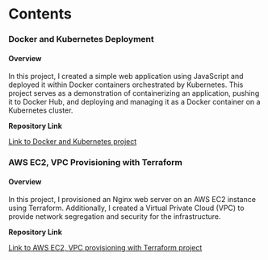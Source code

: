 # Contents

### Docker and Kubernetes Deployment

#### Overview
In this project, I created a simple web application using JavaScript and deployed it within Docker containers orchestrated by Kubernetes. This project serves as a demonstration of containerizing an application, pushing it to Docker Hub, and deploying and managing it as a Docker container on a Kubernetes cluster.

**Repository Link**

[Link to Docker and Kubernetes project](https://github.com/Pxxmie/Projects/tree/main/Docker-K8-deploy-web-app)


### AWS EC2, VPC Provisioning with Terraform

#### Overview

In this project, I provisioned an Nginx web server on an AWS EC2 instance using Terraform. Additionally, I created a Virtual Private Cloud (VPC) to provide network segregation and security for the infrastructure.

**Repository Link**

[Link to AWS EC2, VPC provisioning with Terraform project](https://github.com/Pxxmie/Projects/tree/main/Terraform-ec2-deploy-nginx)